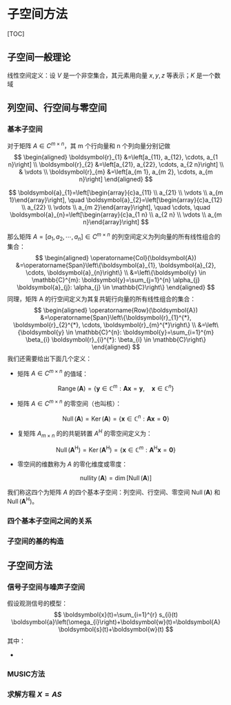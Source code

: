 # 子空间方法

[TOC]

## 子空间一般理论

线性空间定义：设 $V$ 是一个非空集合，其元素用向量 $x,y,z$ 等表示；$K$ 是一个数域



## 列空间、行空间与零空间

### **基本子空间**

对于矩阵 $A \in C^{m \times n}$，其 m 个行向量和 n 个列向量分别记做
$$
\begin{aligned} \boldsymbol{r}_{1} &=\left[a_{11}, a_{12}, \cdots, a_{1 n}\right] \\ \boldsymbol{r}_{2} &=\left[a_{21}, a_{22}, \cdots, a_{2 n}\right] \\ & \vdots \\ \boldsymbol{r}_{m} &=\left[a_{m 1}, a_{m 2}, \cdots, a_{m n}\right] \end{aligned}
$$

$$
\boldsymbol{a}_{1}=\left[\begin{array}{c}a_{11} \\ a_{21} \\ \vdots \\ a_{m 1}\end{array}\right], \quad \boldsymbol{a}_{2}=\left[\begin{array}{c}a_{12} \\ a_{22} \\ \vdots \\ a_{m 2}\end{array}\right], \quad \cdots, \quad \boldsymbol{a}_{n}=\left[\begin{array}{c}a_{1 n} \\ a_{2 n} \\ \vdots \\ a_{m n}\end{array}\right]
$$

那么矩阵 $A = [a_1,a_2,\cdots,a_n] \in C^{m \times n}$ 的列空间定义为列向量的所有线性组合的集合：
$$
\begin{aligned} \operatorname{Col}(\boldsymbol{A}) &=\operatorname{Span}\left\{\boldsymbol{a}_{1}, \boldsymbol{a}_{2}, \cdots, \boldsymbol{a}_{n}\right\} \\ &=\left\{\boldsymbol{y} \in \mathbb{C}^{m}: \boldsymbol{y}=\sum_{j=1}^{n} \alpha_{j} \boldsymbol{a}_{j}: \alpha_{j} \in \mathbb{C}\right\} \end{aligned}
$$
同理，矩阵 A 的行空间定义为其复共轭行向量的所有线性组合的集合：
$$
\begin{aligned} \operatorname{Row}(\boldsymbol{A}) &=\operatorname{Span}\left\{\boldsymbol{r}_{1}^{*}, \boldsymbol{r}_{2}^{*}, \cdots, \boldsymbol{r}_{m}^{*}\right\} \\ &=\left\{\boldsymbol{y} \in \mathbb{C}^{n}: \boldsymbol{y}=\sum_{i=1}^{m} \beta_{i} \boldsymbol{r}_{i}^{*}: \beta_{i} \in \mathbb{C}\right\} \end{aligned}
$$
我们还需要给出下面几个定义：

- 矩阵 $A \in C^{m \times n}$ 的值域：

$$
\operatorname{Range}(\boldsymbol{A})=\left\{\boldsymbol{y} \in \mathbb{C}^{m}: \boldsymbol{A} \boldsymbol{x}=\boldsymbol{y}, \quad \boldsymbol{x} \in \mathbb{C}^{n}\right\}
$$

- 矩阵 $A \in C^{m \times n}$ 的零空间（也叫核）：

$$
\operatorname{Null}(\boldsymbol{A})=\operatorname{Ker}(\boldsymbol{A})=\left\{\boldsymbol{x} \in \mathbb{C}^{n}: \boldsymbol{A} \boldsymbol{x}=\mathbf{0}\right\}
$$

- 复矩阵 $A_{m \times n}$ 的的共轭转置 $A^H$ 的零空间定义为：

$$
\operatorname{Null}\left(\boldsymbol{A}^{\mathrm{H}}\right)=\operatorname{Ker}\left(\boldsymbol{A}^{\mathrm{H}}\right)=\left\{\boldsymbol{x} \in \mathbb{C}^{m}: \boldsymbol{A}^{\mathrm{H}} \boldsymbol{x}=\mathbf{0}\right\}
$$

- 零空间的维数称为 $A$ 的零化维度或零度：

$$
\operatorname{nullity}(\boldsymbol{A})=\operatorname{dim}[\operatorname{Null}(\boldsymbol{A})]
$$

我们称这四个为矩阵 $A$ 的四个基本子空间：列空间、行空间、零空间 $\operatorname{Null}(\boldsymbol{A})$ 和 $\operatorname{Null}(\boldsymbol{A}^{\mathrm{H}})$。

### 四个基本子空间之间的关系

### 子空间的基的构造













































## 子空间方法

### 信号子空间与噪声子空间

假设观测信号的模型：
$$
\boldsymbol{x}(t)=\sum_{i=1}^{r} s_{i}(t) \boldsymbol{a}\left(\omega_{i}\right)+\boldsymbol{w}(t)=\boldsymbol{A} \boldsymbol{s}(t)+\boldsymbol{w}(t)
$$
其中：

- 

### MUSIC方法

### 求解方程 $X = AS$













